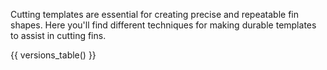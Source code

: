 Cutting templates are essential for creating precise and repeatable fin shapes. Here you'll find different techniques for making durable templates to assist in cutting fins.

{{ versions_table() }}
